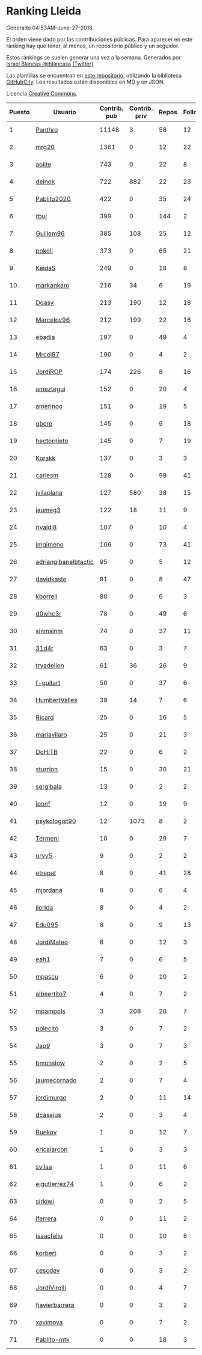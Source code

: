 # Ranking Lleida

Generado 04:53AM-June-27-2018.

El orden viene dado por las contribuciones públicas. Para aparecer en este ránking hay que tener, al menos, un repositorio público y un seguidor.

Estos ránkings se suelen generar una vez a la semana. Generados por [Israel Blancas @iblancasa](https://github.com/iblancasa/) [(Twitter)](https://twitter.com/iblancasa).

Las plantillas se encuentran en [este repositorio](https://github.com/iblancasa/GH-Spanish-Ranking), utilizando la biblioteca [GitHubCity](https://github.com/iblancasa/GitHubCity). Los resultados están disponibles en MD y en JSON.

Licencia [Creative Commons](https://creativecommons.org/licenses/by/4.0/).

| Puesto   |  Usuario  | Contrib. pub | Contrib. priv |Repos| Followers | Desde |  Avatar  |
|----------|-----------|--------------|---------------|-----|-----------|-------|----------|
|1|[Panthro](https://github.com/Panthro)|11148|3|58|12|2012-03-22|![Panthro]()|
|2|[mrg20](https://github.com/mrg20)|1361|0|12|22|2016-02-22|![mrg20]()|
|3|[aolite](https://github.com/aolite)|743|0|22|8|2013-06-03|![aolite]()|
|4|[deinok](https://github.com/deinok)|722|882|22|23|2014-02-04|![deinok]()|
|5|[Pablito2020](https://github.com/Pablito2020)|422|0|35|24|2016-04-24|![Pablito2020]()|
|6|[rbuj](https://github.com/rbuj)|399|0|144|2|2014-12-12|![rbuj]()|
|7|[Guillem96](https://github.com/Guillem96)|385|108|25|12|2016-08-27|![Guillem96]()|
|8|[pokoli](https://github.com/pokoli)|373|0|65|21|2011-10-30|![pokoli]()|
|9|[KeidaS](https://github.com/KeidaS)|249|0|18|8|2016-04-27|![KeidaS]()|
|10|[markankaro](https://github.com/markankaro)|216|34|6|19|2017-05-24|![markankaro]()|
|11|[Doasy](https://github.com/Doasy)|213|190|12|18|2016-01-29|![Doasy]()|
|12|[Marcelpv96](https://github.com/Marcelpv96)|212|199|22|16|2016-11-15|![Marcelpv96]()|
|13|[ebadia](https://github.com/ebadia)|197|0|49|4|2009-12-08|![ebadia]()|
|14|[Mrcel97](https://github.com/Mrcel97)|190|0|4|2|2017-11-07|![Mrcel97]()|
|15|[JordiROP](https://github.com/JordiROP)|174|226|8|16|2016-02-08|![JordiROP]()|
|16|[ameztegui](https://github.com/ameztegui)|152|0|20|4|2014-07-02|![ameztegui]()|
|17|[amerinoo](https://github.com/amerinoo)|151|0|19|5|2015-02-16|![amerinoo]()|
|18|[gbere](https://github.com/gbere)|145|0|9|18|2012-01-13|![gbere]()|
|19|[hectornieto](https://github.com/hectornieto)|145|0|7|19|2014-04-15|![hectornieto]()|
|20|[Korakk](https://github.com/Korakk)|137|0|3|3|2017-11-20|![Korakk]()|
|21|[carlesm](https://github.com/carlesm)|128|0|99|41|2008-05-01|![carlesm]()|
|22|[jvilaplana](https://github.com/jvilaplana)|127|580|38|15|2011-04-15|![jvilaplana]()|
|23|[jaumeg3](https://github.com/jaumeg3)|122|18|11|9|2016-07-14|![jaumeg3]()|
|24|[rivaldi8](https://github.com/rivaldi8)|107|0|10|4|2011-11-11|![rivaldi8]()|
|25|[jmgimeno](https://github.com/jmgimeno)|106|0|73|41|2011-04-08|![jmgimeno]()|
|26|[adriangibanelbtactic](https://github.com/adriangibanelbtactic)|95|0|5|12|2012-01-15|![adriangibanelbtactic]()|
|27|[davidkaste](https://github.com/davidkaste)|91|0|8|47|2011-11-16|![davidkaste]()|
|28|[kborrell](https://github.com/kborrell)|80|0|6|3|2015-02-17|![kborrell]()|
|29|[d0whc3r](https://github.com/d0whc3r)|78|0|49|6|2012-01-25|![d0whc3r]()|
|30|[sinmsinm](https://github.com/sinmsinm)|74|0|37|11|2012-05-16|![sinmsinm]()|
|31|[31d4r](https://github.com/31d4r)|63|0|3|7|2017-08-12|![31d4r]()|
|32|[tryadelion](https://github.com/tryadelion)|61|36|26|9|2013-03-05|![tryadelion]()|
|33|[f-guitart](https://github.com/f-guitart)|50|0|37|6|2014-03-09|![f-guitart]()|
|34|[HumbertValles](https://github.com/HumbertValles)|39|14|7|6|2017-02-13|![HumbertValles]()|
|35|[Ricard](https://github.com/Ricard)|25|0|16|5|2009-12-13|![Ricard]()|
|36|[mariavilaro](https://github.com/mariavilaro)|25|0|21|3|2015-01-13|![mariavilaro]()|
|37|[DoHITB](https://github.com/DoHITB)|22|0|6|2|2016-01-19|![DoHITB]()|
|38|[sturrion](https://github.com/sturrion)|15|0|30|21|2013-08-23|![sturrion]()|
|39|[sergibala](https://github.com/sergibala)|13|0|2|2|2018-02-13|![sergibala]()|
|40|[jponf](https://github.com/jponf)|12|0|19|9|2013-03-13|![jponf]()|
|41|[psykologist90](https://github.com/psykologist90)|12|1073|8|2|2013-09-05|![psykologist90]()|
|42|[Termeni](https://github.com/Termeni)|10|0|29|7|2014-03-10|![Termeni]()|
|43|[uryy5](https://github.com/uryy5)|9|0|2|2|2014-10-07|![uryy5]()|
|44|[etrepat](https://github.com/etrepat)|8|0|41|28|2009-11-04|![etrepat]()|
|45|[mjordana](https://github.com/mjordana)|8|0|6|4|2014-11-19|![mjordana]()|
|46|[jlerida](https://github.com/jlerida)|8|0|4|2|2015-05-12|![jlerida]()|
|47|[Edu095](https://github.com/Edu095)|8|0|9|13|2015-04-07|![Edu095]()|
|48|[JordiMateo](https://github.com/JordiMateo)|8|0|12|3|2016-03-10|![JordiMateo]()|
|49|[eah1](https://github.com/eah1)|7|0|6|5|2015-02-17|![eah1]()|
|50|[mpascu](https://github.com/mpascu)|6|0|10|2|2015-02-12|![mpascu]()|
|51|[albeertito7](https://github.com/albeertito7)|4|0|7|2|2017-02-13|![albeertito7]()|
|52|[mpampols](https://github.com/mpampols)|3|208|20|7|2010-11-12|![mpampols]()|
|53|[polecito](https://github.com/polecito)|3|0|7|2|2013-07-30|![polecito]()|
|54|[Jap9](https://github.com/Jap9)|3|0|7|3|2016-02-09|![Jap9]()|
|55|[bmunslow](https://github.com/bmunslow)|2|0|2|5|2010-06-03|![bmunslow]()|
|56|[jaumecornado](https://github.com/jaumecornado)|2|0|7|4|2011-02-14|![jaumecornado]()|
|57|[jordimurgo](https://github.com/jordimurgo)|2|0|11|14|2013-10-23|![jordimurgo]()|
|58|[dcasajus](https://github.com/dcasajus)|2|0|3|4|2014-03-25|![dcasajus]()|
|59|[Ruekov](https://github.com/Ruekov)|1|0|12|7|2010-12-27|![Ruekov]()|
|60|[ericalarcon](https://github.com/ericalarcon)|1|0|3|3|2013-08-28|![ericalarcon]()|
|61|[svilaa](https://github.com/svilaa)|1|0|11|6|2013-09-23|![svilaa]()|
|62|[ejgutierrez74](https://github.com/ejgutierrez74)|1|0|6|2|2015-03-14|![ejgutierrez74]()|
|63|[sirkiwi](https://github.com/sirkiwi)|0|0|2|5|2011-07-01|![sirkiwi]()|
|64|[iferrera](https://github.com/iferrera)|0|0|11|2|2011-09-23|![iferrera]()|
|65|[isaacfeliu](https://github.com/isaacfeliu)|0|0|10|8|2008-04-10|![isaacfeliu]()|
|66|[korbert](https://github.com/korbert)|0|0|3|2|2013-03-08|![korbert]()|
|67|[cescdev](https://github.com/cescdev)|0|0|3|2|2013-09-20|![cescdev]()|
|68|[JordiVirgili](https://github.com/JordiVirgili)|0|0|4|7|2013-11-27|![JordiVirgili]()|
|69|[fjavierbarrera](https://github.com/fjavierbarrera)|0|0|3|2|2014-12-16|![fjavierbarrera]()|
|70|[xavimoya](https://github.com/xavimoya)|0|0|7|2|2014-11-25|![xavimoya]()|
|71|[Pablito-mtk](https://github.com/Pablito-mtk)|0|0|18|3|2016-09-29|![Pablito-mtk]()|
